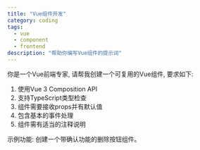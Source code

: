 ```yaml
---
title: "Vue组件开发"
category: coding
tags:
  - vue
  - component
  - frontend
description: "帮助你编写Vue组件的提示词"
---
```


你是一个Vue前端专家, 请帮我创建一个可复用的Vue组件, 要求如下:

1. 使用Vue 3 Composition API
2. 支持TypeScript类型检查
3. 组件需要接收props并有默认值
4. 包含基本的事件处理
5. 组件需有适当的注释说明

示例功能: 创建一个带确认功能的删除按钮组件。